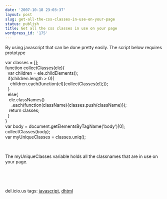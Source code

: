 ```yaml
---
date: '2007-10-18 23:03:37'
layout: post
slug: get-all-the-css-classes-in-use-on-your-page
status: publish
title: Get all the css classes in use on your page
wordpress_id: '175'
---
```


By using javascript that can be done pretty easily. The script below requires prototype

var classes = [];  
function collectClasses(ele){  
  var children = ele.childElements();  
  if(children.length > 0){  
    children.each(function(el){collectClasses(el);});  
  }   
  else{  
   ele.classNames()  
     .each(function(className){classes.push(className)});  
   return classes;  
  }  
}  
var body = document.getElementsByTagName('body')[0];  
collectClasses(body);  
var myUniqueClasses = classes.uniq(); 

  

The myUniqueClasses variable holds all the classnames that are in use on your page.  

 

 

del.icio.us tags: [javascript](http://del.icio.us/popular/javascript), [dhtml](http://del.icio.us/popular/dhtml)
